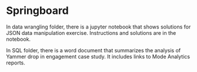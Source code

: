 # Springboard

In data wrangling folder, there is a jupyter notebook that shows solutions for JSON data manipulation exercise.
Instructions and solutions are in the notebook.

In SQL folder, there is a word document that summarizes the analysis of Yammer drop in engagement case study. It includes links to Mode Analytics reports.
